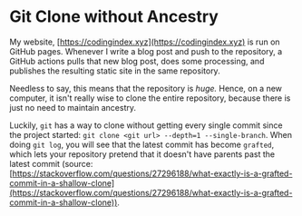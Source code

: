 # Git Clone without Ancestry

My website, [https://codingindex.xyz](https://codingindex.xyz) is run on GitHub pages. Whenever I write a blog post and push to the repository, a GitHub actions pulls that new blog post, does some processing, and publishes the resulting static site in the same repository.

Needless to say, this means that the repository is _huge._ Hence, on a new computer, it isn't really wise to clone the entire repository, because there is just no need to maintain ancestry.

Luckily, `git` has a way to clone without getting every single commit since the project started: `git clone <git url> --depth=1 --single-branch`. When doing `git log`, you will see that the latest commit has become `grafted`, which lets your repository pretend that it doesn't have parents past the latest commit (source: [https://stackoverflow.com/questions/27296188/what-exactly-is-a-grafted-commit-in-a-shallow-clone](https://stackoverflow.com/questions/27296188/what-exactly-is-a-grafted-commit-in-a-shallow-clone)).
